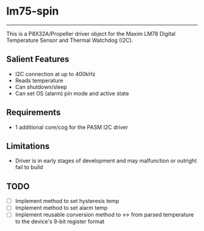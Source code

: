 # lm75-spin 
---------------

This is a P8X32A/Propeller driver object for the Maxim LM78 Digital Temperature Sensor and Thermal Watchdog (I2C).

## Salient Features

* I2C connection at up to 400kHz
* Reads temperature
* Can shutdown/sleep
* Can set OS (alarm) pin mode and active state

## Requirements

* 1 additional core/cog for the PASM I2C driver

## Limitations

* Driver is in early stages of development and may malfunction or outright fail to build

## TODO

- [ ] Implement method to set hysteresis temp
- [ ] Implement method to set alarm temp
- [ ] Implement reusable conversion method to <-> from parsed temperature to the device's 9-bit register format
